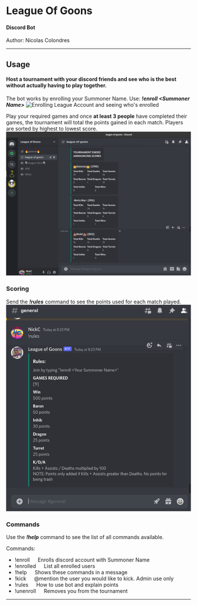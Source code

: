 # League Of Goons
#### Discord Bot
Author: Nicolas Colondres

---

## Usage

#### Host a tournament with your discord friends and see who is the best without actually having to play together.

The bot works by enrolling your Summoner Name. Use: ***!enroll \<Summoner Name\>***
![Enrolling League Account and seeing who's enrolled](images/enroll.gif)

Play your required games and once **at least 3 people** have completed their games, the tournament will total the points gained in each match. Players are sorted by highest to lowest score.
![Tournament announcing scores](images/tournament.png)

### Scoring

Send the ***!rules*** command to see the points used for each match played.
![Scoring](images/scoring.png)

### Commands

Use the ***!help*** command to see the list of all commands available.

Commands:
* !enroll &emsp; Enrolls discord account with Summoner Name
* !enrolled &emsp; List all enrolled users
* !help &emsp; Shows these commands in a message
* !kick &emsp; @mention the user you would like to kick. Admin use only
* !rules &emsp; How to use bot and explain points
* !unenroll &emsp; Removes you from the tournament

---